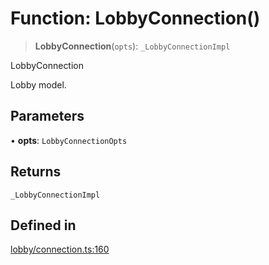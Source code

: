 # Function: LobbyConnection()

> **LobbyConnection**(`opts`): `_LobbyConnectionImpl`

LobbyConnection

Lobby model.

## Parameters

• **opts**: `LobbyConnectionOpts`

## Returns

`_LobbyConnectionImpl`

## Defined in

[lobby/connection.ts:160](https://github.com/Think-and-Dev/cartesi-boardgame/blob/3a054583808c7c40a2a0177388558713da9a788e/src/lobby/connection.ts#L160)
